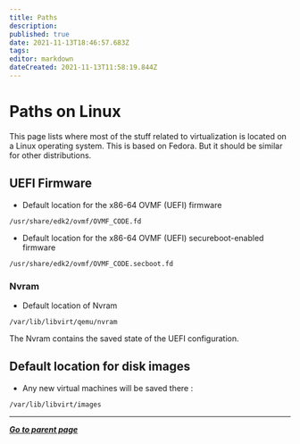 ```yaml
---
title: Paths
description: 
published: true
date: 2021-11-13T18:46:57.683Z
tags: 
editor: markdown
dateCreated: 2021-11-13T11:58:19.844Z
---
```


# Paths on Linux

This page lists where most of the stuff related to virtualization is located on a Linux operating system. This is based on Fedora. But it should be similar for other distributions.

## UEFI Firmware

* Default location for the x86-64 OVMF (UEFI) firmware

`/usr/share/edk2/ovmf/OVMF_CODE.fd`

* Default location for the x86-64 OVMF (UEFI) secureboot-enabled firmware

`/usr/share/edk2/ovmf/OVMF_CODE.secboot.fd`

### Nvram

* Default location of Nvram

`/var/lib/libvirt/qemu/nvram`

The Nvram contains the saved state of the UEFI configuration.

## Default location for disk images

* Any new virtual machines will be saved there :

`/var/lib/libvirt/images`

---

*[**Go to parent page**](https://wiki.phyllo.me/)*